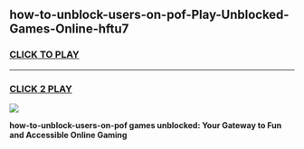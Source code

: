 
## how-to-unblock-users-on-pof-Play-Unblocked-Games-Online-hftu7
<h3>
<a href="https://premium76.site?title=how-to-unblock-users-on-pof&ref=25A">CLICK TO PLAY</a></h3>
<hr>

<h3>
<a href="https://premium76.site?title=how-to-unblock-users-on-pof&ref=25A">CLICK 2 PLAY</a>
  
</h3>

<a href="https://premium76.site?title=how-to-unblock-users-on-pof&ref=25A"><img src="https://clearcache.store/games.png"></a>


**how-to-unblock-users-on-pof games unblocked: Your Gateway to Fun and Accessible Online Gaming**
